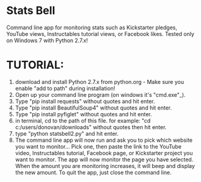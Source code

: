 # Stats Bell
Command line app for monitoring stats such as Kickstarter pledges, YouTube views, Instructables tutorial views, or Facebook likes.
Tested only on Windows 7 with Python 2.7.x!
# TUTORIAL:
1. download and install Python 2.7.x from python.org  - Make sure you enable "add to path" during installation!
2. Open up your command line program (on windows it's "cmd.exe"_).
3. Type "pip install requests" without quotes and hit enter.
4. Type "pip install BeautifulSoup4" without quotes and hit enter.
5. Type "pip install pyfiglet" without quotes and hit enter.
6. in terminal, cd to the path of this file. for example: "cd c:/users/donovan/downloads" without quotes then hit enter.
7. type "python statsbell2.py" and hit enter.
8. The command line app will now run and ask you to pick which website you want to monitor...
Pick one, then paste the link to the YouTube video, Instructables tutorial, Facebook page, or Kickstarter project you want to monitor.
The app will now monitor the page you have selected. When the amount you are monitoring increases, it will beep and display the new amount.
To quit the app, just close the command line.

